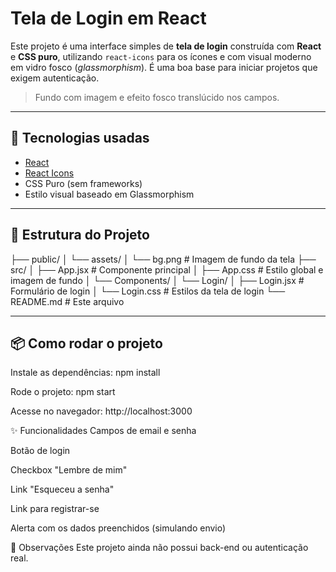 # Tela de Login em React

Este projeto é uma interface simples de **tela de login** construída com **React** e **CSS puro**, utilizando `react-icons` para os ícones e com visual moderno em vidro fosco (_glassmorphism_). É uma boa base para iniciar projetos que exigem autenticação.

> Fundo com imagem e efeito fosco translúcido nos campos.

---

## 🚀 Tecnologias usadas

- [React](https://reactjs.org/)
- [React Icons](https://react-icons.github.io/react-icons/)
- CSS Puro (sem frameworks)
- Estilo visual baseado em Glassmorphism

---

## 📁 Estrutura do Projeto

├── public/ │ └── assets/ │ └── bg.png # Imagem de fundo da tela ├── src/ │ ├── App.jsx # Componente principal │ ├── App.css # Estilo global e imagem de fundo │ └── Components/ │ └── Login/ │ ├── Login.jsx # Formulário de login │ └── Login.css # Estilos da tela de login └── README.md # Este arquivo

---

## 📦 Como rodar o projeto


Instale as dependências:
npm install

Rode o projeto:
npm start


Acesse no navegador:
http://localhost:3000

✨ Funcionalidades
Campos de email e senha

Botão de login

Checkbox "Lembre de mim"

Link "Esqueceu a senha"

Link para registrar-se

Alerta com os dados preenchidos (simulando envio)

📝 Observações
Este projeto ainda não possui back-end ou autenticação real.
